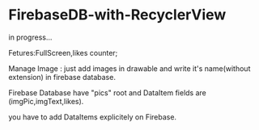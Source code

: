 # FirebaseDB-with-RecyclerView

in progress...


Fetures:FullScreen,likes counter;


Manage Image : just add images in drawable and write it's name(without extension) in firebase database.


Firebase Database have "pics" root and DataItem fields are (imgPic,imgText,likes).


you have to add DataItems explicitely on Firebase.

